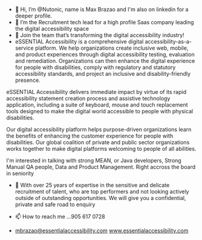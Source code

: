 - 👋 Hi, I’m @Nutonic, name is Max Brazao and I'm also on linkedin for a deeper profile. 
- 👀 I’m the Recruitment tech lead for a high profile Saas company leading the digital accessibility space 
- 🌱 Join the team that’s transforming the digital accessibility industry!
- eSSENTIAL Accessibility is a comprehensive digital accessibility-as-a-service platform. We help organizations create inclusive web, mobile, and product experiences through digital accessibility testing, evaluation and remediation. Organizations can then enhance the digital experience for people with disabilities, comply with regulatory and statutory accessibility standards, and project an inclusive and disability-friendly presence.

eSSENTIAL Accessibility delivers immediate impact by virtue of its rapid accessibility statement creation process and assistive technology application, including a suite of keyboard, mouse and touch replacement tools designed to make the digital world accessible to people with physical disabilities.

Our digital accessibility platform helps purpose-driven organizations learn the benefits of enhancing the customer experience for people with disabilities. Our global coalition of private and public sector organizations works together to make digital platforms welcoming to people of all abilities.

I'm interested in talking with strong MEAN, or Java developers, Strong Manual QA people, Data and Product Management. Right accross the board in seniority
- 💞️ With over 25 years of expertise in the sensitive and delicate recruitment of talent, who are top performers and not looking actively outside of outstanding opportunities. We will give you a confidential, private and safe road to enquiry

- 📫 How to reach me ...905 617 0728
- mbrazao@essentialaccessibility.com
www.essentialaccessibility.com
<!---
Nutonic/Nutonic is a ✨ special ✨ repository because its `README.md` (this file) appears on your GitHub profile.
You can click the Preview link to take a look at your changes.
--->
